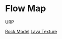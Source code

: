 # Flow Map

URP

[Rock Model](https://assetstore.unity.com/packages/3d/props/exterior/rock-and-boulders-2-6947)
[Lava Texture](https://ambientcg.com/view?id=Lava004)